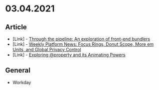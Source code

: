 # 03.04.2021

## Article

- \[Link\] - [Through the pipeline: An exploration of front-end bundlers](https://css-tricks.com/through-the-pipeline-an-exploration-of-front-end-bundlers/)
- \[Link\] - [Weekly Platform News: Focus Rings, Donut Scope, More em Units, and Global Privacy Control](https://css-tricks.com/weekly-platform-news-focus-rings-donut-scope-ditching-em-units-and-global-privacy-control/)
- \[Link\] - [Exploring @property and its Animating Powers](https://css-tricks.com/exploring-property-and-its-animating-powers/)

## General

- Workday
